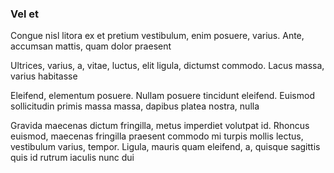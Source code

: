 ### Vel et

Congue nisl litora ex et pretium vestibulum, enim posuere, varius. Ante, accumsan mattis, quam dolor praesent

Ultrices, varius, a, vitae, luctus, elit ligula, dictumst commodo. Lacus massa, varius habitasse

Eleifend, elementum posuere. Nullam posuere tincidunt eleifend. Euismod sollicitudin primis massa massa, dapibus platea nostra, nulla

Gravida maecenas dictum fringilla, metus imperdiet volutpat id. Rhoncus euismod, maecenas fringilla praesent commodo mi turpis mollis lectus, vestibulum varius, tempor. Ligula, mauris quam eleifend, a, quisque sagittis quis id rutrum iaculis nunc dui


